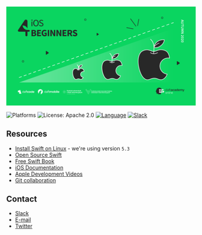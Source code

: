 [![iOS 4 Beginners Autumn 2020](assets/logo.png)](https://github.com/iOS-4-Beginners-Autumn-2020/home)

![Platforms](https://img.shields.io/badge/Platform-iOS-blue.svg?style=flat)
![License: Apache 2.0](https://img.shields.io/badge/License-Apache%202.0-blue.svg?style=flat)
[![Language](https://img.shields.io/badge/Swift-5.3-FA7343.svg?logo=swift&style=flat)](https://swift.org/)
[![Slack](https://img.shields.io/badge/Slack-ios4beginners-blue?logo=slack&style=flat)](https://ios4beginners-atm2020.slack.com/)

## Resources

- [Install Swift on Linux](https://swift.org/download/#releases) - we're using version `5.3`
- [Open Source Swift](https://swift.org)
- [Free Swift Book](https://itunes.apple.com/us/book/the-swift-programming-language/id881256329?mt=11)
- [iOS Documentation](https://developer.apple.com/documentation/)
- [Apple Development Videos](https://developer.apple.com/videos/)
- [Git collaboration](https://www.atlassian.com/git/tutorials/comparing-workflows)

## Contact

- [Slack](https://ios4beginners-atm2020.slack.com/)
- [E-mail](mailto:ios@daftacademy.pl)
- [Twitter](https://twitter.com/mdab121)
